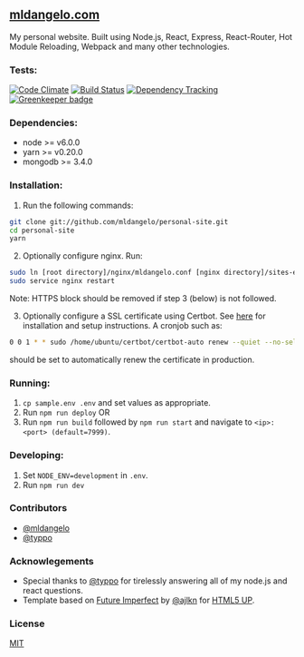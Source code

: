 ## [mldangelo.com](http://mldangelo.com)

My personal website. Built using Node.js, React, Express, React-Router, Hot Module Reloading, Webpack and many other technologies.

### Tests:
[![Code Climate](https://codeclimate.com/github/mldangelo/mldangelo/badges/gpa.svg)](https://codeclimate.com/github/mldangelo/mldangelo)
[![Build Status](https://travis-ci.org/mldangelo/mldangelo.svg?branch=master)](https://travis-ci.org/mldangelo/mldangelo)
[![Dependency Tracking](https://david-dm.org/mldangelo/mldangelo.svg)](https://david-dm.org/)
[![Greenkeeper badge](https://badges.greenkeeper.io/mldangelo/mldangelo.svg)](https://greenkeeper.io/)

### Dependencies:
* node >= v6.0.0
* yarn >= v0.20.0
* mongodb >= 3.4.0

### Installation:

1. Run the following commands:
  ```bash
  git clone git://github.com/mldangelo/personal-site.git
  cd personal-site
  yarn
  ```

2. Optionally configure nginx. Run:

  ```bash
  sudo ln [root directory]/nginx/mldangelo.conf [nginx directory]/sites-enabled/personal-site.conf
  sudo service nginx restart
  ```
  Note: HTTPS block should be removed if step 3 (below) is not followed.

3. Optionally configure a SSL certificate using Certbot. See [here](https://certbot.eff.org/#ubuntutrusty-nginx)
for installation and setup instructions. A cronjob such as:

  ```bash
  0 0 1 * * sudo /home/ubuntu/certbot/certbot-auto renew --quiet --no-self-upgrade
  ```

  should be set to automatically renew the certificate in production.


###  Running:

1. ``` cp sample.env .env ``` and set values as appropriate.
2. Run `npm run deploy` OR  
2. Run `npm run build` followed by `npm run start` and navigate to `<ip>:<port> (default=7999)`.

###  Developing:
1. Set `NODE_ENV=development` in `.env`.
2. Run `npm run dev`

### Contributors
- [@mldangelo](https://github.com/mldangelo)
- [@typpo](https://github/typpo)

### Acknowlegements
- Special thanks to [@typpo](https://github.com/typpo) for tirelessly answering all of my node.js and react questions.
- Template based on [Future Imperfect](https://html5up.net/future-imperfect) by [@ajlkn](https://github.com/ajlkn) for [HTML5 UP](html5up.net).

### License
[MIT](https://github.com/mldangelo/mldangelo/blob/master/LICENSE)
